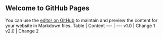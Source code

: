 ## Welcome to GitHub Pages

You can use the [editor on GitHub](https://github.com/arnoldmyint/gitignoreaa/edit/master/index.md) to maintain and preview the content for your website in Markdown files.
Table | Content
--- | ---
v1.0 | Change 1
v2.0 | Change 2
